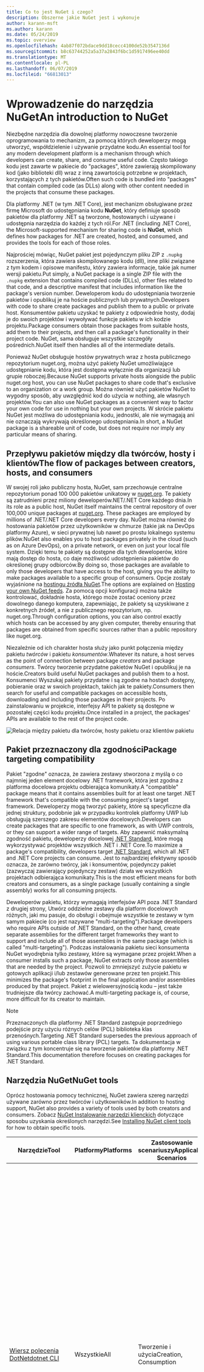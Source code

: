 ```yaml
---
title: Co to jest NuGet i czego?
description: Obszerne jakie NuGet jest i wykonuje
author: karann-msft
ms.author: karann
ms.date: 05/24/2019
ms.topic: overview
ms.openlocfilehash: 4ab87f072bdace9dd18cecc4100de52b3547136d
ms.sourcegitcommit: b8c63744252a5a37a2843f6bc1d5917496ee40dd
ms.translationtype: MT
ms.contentlocale: pl-PL
ms.lasthandoff: 06/07/2019
ms.locfileid: "66813013"
---
```

# <a name="an-introduction-to-nuget"></a><span data-ttu-id="5403c-103">Wprowadzenie do narzędzia NuGet</span><span class="sxs-lookup"><span data-stu-id="5403c-103">An introduction to NuGet</span></span>

<span data-ttu-id="5403c-104">Niezbędne narzędzia dla dowolnej platformy nowoczesne tworzenie oprogramowania to mechanizm, za pomocą których deweloperzy mogą utworzyć, współdzielenie i używanie przydatne kodu.</span><span class="sxs-lookup"><span data-stu-id="5403c-104">An essential tool for any modern development platform is a mechanism through which developers can create, share, and consume useful code.</span></span> <span data-ttu-id="5403c-105">Często takiego kodu jest zawarte w pakiecie do "packages", które zawierają skompilowany kod (jako biblioteki dll) wraz z inną zawartością potrzebne w projektach, korzystających z tych pakietów.</span><span class="sxs-lookup"><span data-stu-id="5403c-105">Often such code is bundled into "packages" that contain compiled code (as DLLs) along with other content needed in the projects that consume these packages.</span></span>

<span data-ttu-id="5403c-106">Dla platformy .NET (w tym .NET Core), jest mechanizm obsługiwane przez firmę Microsoft do udostępniania kodu **NuGet**, który definiuje sposób pakietów dla platformy .NET są tworzone, hostowanych i używane i udostępnia narzędzia do każdej z tych ról.</span><span class="sxs-lookup"><span data-stu-id="5403c-106">For .NET (including .NET Core), the Microsoft-supported mechanism for sharing code is **NuGet**, which defines how packages for .NET are created, hosted, and consumed, and provides the tools for each of those roles.</span></span>

<span data-ttu-id="5403c-107">Najprościej mówiąc, NuGet pakiet jest pojedynczym pliku ZIP z `.nupkg` rozszerzenia, która zawiera skompilowanego kodu (dll), inne pliki związane z tym kodem i opisowe manifestu, który zawiera informacje, takie jak numer wersji pakietu.</span><span class="sxs-lookup"><span data-stu-id="5403c-107">Put simply, a NuGet package is a single ZIP file with the `.nupkg` extension that contains compiled code (DLLs), other files related to that code, and a descriptive manifest that includes information like the package's version number.</span></span> <span data-ttu-id="5403c-108">Deweloperom kodu do udostępniania tworzenie pakietów i opublikuj je na hoście publicznych lub prywatnych.</span><span class="sxs-lookup"><span data-stu-id="5403c-108">Developers with code to share create packages and publish them to a public or private host.</span></span> <span data-ttu-id="5403c-109">Konsumentów pakietu uzyskać te pakiety z odpowiednie hosty, dodaj je do swoich projektów i wywoływać funkcje pakietu w ich kodzie projektu.</span><span class="sxs-lookup"><span data-stu-id="5403c-109">Package consumers obtain those packages from suitable hosts, add them to their projects, and then call a package's functionality in their project code.</span></span> <span data-ttu-id="5403c-110">NuGet, sama obsługuje wszystkie szczegóły pośrednich.</span><span class="sxs-lookup"><span data-stu-id="5403c-110">NuGet itself then handles all of the intermediate details.</span></span>

<span data-ttu-id="5403c-111">Ponieważ NuGet obsługuje hostów prywatnych wraz z hosta publicznego repozytorium nuget.org, można użyć pakiety NuGet umożliwiające udostępnianie kodu, która jest dostępna wyłącznie dla organizacji lub grupie roboczej.</span><span class="sxs-lookup"><span data-stu-id="5403c-111">Because NuGet supports private hosts alongside the public nuget.org host, you can use NuGet packages to share code that's exclusive to an organization or a work group.</span></span> <span data-ttu-id="5403c-112">Można również użyć pakietów NuGet to wygodny sposób, aby uwzględnić kod do użycia w nothing, ale własnych projektów.</span><span class="sxs-lookup"><span data-stu-id="5403c-112">You can also use NuGet packages as a convenient way to factor your own code for use in nothing but your own projects.</span></span> <span data-ttu-id="5403c-113">W skrócie pakietu NuGet jest możliwa do udostępniania kodu, jednostki, ale nie wymagają ani nie oznaczają wykrywają określonego udostępniania.</span><span class="sxs-lookup"><span data-stu-id="5403c-113">In short, a NuGet package is a shareable unit of code, but does not require nor imply any particular means of sharing.</span></span>

## <a name="the-flow-of-packages-between-creators-hosts-and-consumers"></a><span data-ttu-id="5403c-114">Przepływu pakietów między dla twórców, hosty i klientów</span><span class="sxs-lookup"><span data-stu-id="5403c-114">The flow of packages between creators, hosts, and consumers</span></span>

<span data-ttu-id="5403c-115">W swojej roli jako publiczny hosta, NuGet, sam przechowuje centralne repozytorium ponad 100 000 pakietów unikatowy w [nuget.org](https://www.nuget.org). Te pakiety są zatrudnieni przez miliony deweloperów.NET/.NET Core każdego dnia.</span><span class="sxs-lookup"><span data-stu-id="5403c-115">In its role as a public host, NuGet itself maintains the central repository of over 100,000 unique packages at [nuget.org](https://www.nuget.org). These packages are employed by millions of .NET/.NET Core developers every day.</span></span> <span data-ttu-id="5403c-116">NuGet można również do hostowania pakietów przez użytkowników w chmurze (takie jak na DevOps platformy Azure), w sieci prywatnej lub nawet po prostu lokalnego systemu plików.</span><span class="sxs-lookup"><span data-stu-id="5403c-116">NuGet also enables you to host packages privately in the cloud (such as on Azure DevOps), on a private network, or even on just your local file system.</span></span> <span data-ttu-id="5403c-117">Dzięki temu te pakiety są dostępne dla tych deweloperów, które mają dostęp do hosta, co daje możliwość udostępnienia pakietów do określonej grupy odbiorców.</span><span class="sxs-lookup"><span data-stu-id="5403c-117">By doing so, those packages are available to only those developers that have access to the host, giving you the ability to make packages available to a specific group of consumers.</span></span> <span data-ttu-id="5403c-118">Opcje zostały wyjaśnione na [hostingu źródła NuGet](hosting-packages/overview.md).</span><span class="sxs-lookup"><span data-stu-id="5403c-118">The options are explained on [Hosting your own NuGet feeds](hosting-packages/overview.md).</span></span> <span data-ttu-id="5403c-119">Za pomocą opcji konfiguracji można także kontrolować, dokładnie hosta, którego może zostać oceniony przez dowolnego danego komputera, zapewniając, że pakiety są uzyskiwane z konkretnych źródeł, a nie z publicznego repozytorium, np. nuget.org.</span><span class="sxs-lookup"><span data-stu-id="5403c-119">Through configuration options, you can also control exactly which hosts can be accessed by any given computer, thereby ensuring that packages are obtained from specific sources rather than a public repository like nuget.org.</span></span>

<span data-ttu-id="5403c-120">Niezależnie od ich charakter hosta służy jako punkt połączenia między pakietu *twórców* i pakietu *konsumentów*.</span><span class="sxs-lookup"><span data-stu-id="5403c-120">Whatever its nature, a host serves as the point of connection between package *creators* and package *consumers*.</span></span> <span data-ttu-id="5403c-121">Twórcy tworzenie przydatne pakietów NuGet i opublikuj je na hoście.</span><span class="sxs-lookup"><span data-stu-id="5403c-121">Creators build useful NuGet packages and publish them to a host.</span></span> <span data-ttu-id="5403c-122">Konsumenci Wyszukaj pakiety przydatne i są zgodne na hostach dostępny, pobieranie oraz w swoich projektach, takich jak te pakiety.</span><span class="sxs-lookup"><span data-stu-id="5403c-122">Consumers then search for useful and compatible packages on accessible hosts, downloading and including those packages in their projects.</span></span> <span data-ttu-id="5403c-123">Po zainstalowaniu w projekcie, interfejsy API te pakiety są dostępne w pozostałej części kodu projektu.</span><span class="sxs-lookup"><span data-stu-id="5403c-123">Once installed in a project, the packages' APIs are available to the rest of the project code.</span></span>

![Relacja między pakietu dla twórców, hosty pakietu oraz klientów pakietu](media/nuget-roles.png)

## <a name="package-targeting-compatibility"></a><span data-ttu-id="5403c-125">Pakiet przeznaczony dla zgodności</span><span class="sxs-lookup"><span data-stu-id="5403c-125">Package targeting compatibility</span></span>

<span data-ttu-id="5403c-126">Pakiet "zgodne" oznacza, że zawiera zestawy stworzona z myślą o co najmniej jeden element docelowy .NET framework, która jest zgodna z platforma docelowa projektu odbierająca komunikaty.</span><span class="sxs-lookup"><span data-stu-id="5403c-126">A "compatible" package means that it contains assemblies built for at least one target .NET framework that's compatible with the consuming project's target framework.</span></span> <span data-ttu-id="5403c-127">Deweloperzy mogą tworzyć pakiety, które są specyficzne dla jednej struktury, podobnie jak w przypadku kontrolek platformy UWP lub obsługują szerszego zakresu elementów docelowych.</span><span class="sxs-lookup"><span data-stu-id="5403c-127">Developers can create packages that are specific to one framework, as with UWP controls, or they can support a wider range of targets.</span></span> <span data-ttu-id="5403c-128">Aby zapewnić maksymalną zgodność pakietu, deweloperzy docelowej [.NET Standard](/dotnet/standard/net-standard), które mogą wykorzystywać projektów wszystkich .NET i .NET Core.</span><span class="sxs-lookup"><span data-stu-id="5403c-128">To maximize a package's compatibility, developers target [.NET Standard](/dotnet/standard/net-standard), which all .NET and .NET Core projects can consume.</span></span> <span data-ttu-id="5403c-129">Jest to najbardziej efektywny sposób oznacza, że zarówno twórcy, jak i konsumentów, pojedynczy pakiet (zazwyczaj zawierający pojedynczy zestaw) działa we wszystkich projektach odbierająca komunikaty.</span><span class="sxs-lookup"><span data-stu-id="5403c-129">This is the most efficient means for both creators and consumers, as a single package (usually containing a single assembly) works for all consuming projects.</span></span>

<span data-ttu-id="5403c-130">Deweloperów pakietu, którzy wymagają interfejsów API poza .NET Standard z drugiej strony, Utwórz oddzielne zestawy dla platform docelowych różnych, jaki mu pasuje, do obsługi i obejmuje wszystkie te zestawy w tym samym pakiecie (co jest nazywane "multi-targeting").</span><span class="sxs-lookup"><span data-stu-id="5403c-130">Package developers who require APIs outside of .NET Standard, on the other hand, create separate assemblies for the different target frameworks they want to support and include all of those assemblies in the same package (which is called "multi-targeting").</span></span> <span data-ttu-id="5403c-131">Podczas instalowania pakietu sieci konsumenta NuGet wyodrębnia tylko zestawy, które są wymagane przez projekt.</span><span class="sxs-lookup"><span data-stu-id="5403c-131">When a consumer installs such a package, NuGet extracts only those assemblies that are needed by the project.</span></span> <span data-ttu-id="5403c-132">Pozwoli to zmniejszyć zużycie pakietu w gotowych aplikacji i/lub zestawów generowane przez ten projekt.</span><span class="sxs-lookup"><span data-stu-id="5403c-132">This minimizes the package's footprint in the final application and/or assemblies produced by that project.</span></span> <span data-ttu-id="5403c-133">Pakiet z wielowersyjnością kodu – jest także trudniejsze dla twórcy zachować.</span><span class="sxs-lookup"><span data-stu-id="5403c-133">A multi-targeting package is, of course, more difficult for its creator to maintain.</span></span>

> [!Note]
> <span data-ttu-id="5403c-134">Przeznaczonych dla platformy .NET Standard zastępuje poprzedniego podejście przy użyciu różnych celów (PCL) biblioteka klas przenośnych.</span><span class="sxs-lookup"><span data-stu-id="5403c-134">Targeting .NET Standard supersedes the previous approach of using various portable class library (PCL) targets.</span></span> <span data-ttu-id="5403c-135">Ta dokumentacja w związku z tym koncentruje się na tworzenie pakietów dla platformy .NET Standard.</span><span class="sxs-lookup"><span data-stu-id="5403c-135">This documentation therefore focuses on creating packages for .NET Standard.</span></span>

## <a name="nuget-tools"></a><span data-ttu-id="5403c-136">Narzędzia NuGet</span><span class="sxs-lookup"><span data-stu-id="5403c-136">NuGet tools</span></span>

<span data-ttu-id="5403c-137">Oprócz hostowania pomocy technicznej, NuGet zawiera szereg narzędzi używane zarówno przez twórców i użytkowników.</span><span class="sxs-lookup"><span data-stu-id="5403c-137">In addition to hosting support, NuGet also provides a variety of tools used by both creators and consumers.</span></span> <span data-ttu-id="5403c-138">Zobacz [NuGet Instalowanie narzędzi klienckich](install-nuget-client-tools.md) dotyczące sposobu uzyskania określonych narzędzi.</span><span class="sxs-lookup"><span data-stu-id="5403c-138">See [Installing NuGet client tools](install-nuget-client-tools.md) for how to obtain specific tools.</span></span>

| <span data-ttu-id="5403c-139">Narzędzie</span><span class="sxs-lookup"><span data-stu-id="5403c-139">Tool</span></span> | <span data-ttu-id="5403c-140">Platformy</span><span class="sxs-lookup"><span data-stu-id="5403c-140">Platforms</span></span> | <span data-ttu-id="5403c-141">Zastosowanie scenariuszy</span><span class="sxs-lookup"><span data-stu-id="5403c-141">Applicable Scenarios</span></span> | <span data-ttu-id="5403c-142">Opis</span><span class="sxs-lookup"><span data-stu-id="5403c-142">Description</span></span> |
| --- | --- | --- | --- |
| [<span data-ttu-id="5403c-143">Wiersz polecenia DotNet</span><span class="sxs-lookup"><span data-stu-id="5403c-143">dotnet CLI</span></span>](tools/dotnet-Commands.md) | <span data-ttu-id="5403c-144">Wszystkie</span><span class="sxs-lookup"><span data-stu-id="5403c-144">All</span></span> | <span data-ttu-id="5403c-145">Tworzenie i użycia</span><span class="sxs-lookup"><span data-stu-id="5403c-145">Creation, Consumption</span></span> | <span data-ttu-id="5403c-146">Narzędzie interfejsu wiersza polecenia dla biblioteki .NET Core i .NET Standard, a dla zestawu SDK stylu projektów środowiska .NET Framework (zobacz [atrybutu zestawu SDK](/dotnet/core/tools/csproj#additions)).</span><span class="sxs-lookup"><span data-stu-id="5403c-146">CLI tool for .NET Core and .NET Standard libraries, and for SDK-style projects that target .NET Framework (see [SDK attribute](/dotnet/core/tools/csproj#additions)).</span></span> <span data-ttu-id="5403c-147">Udostępnia pewne interfejs wiersza polecenia NuGet możliwości bezpośrednio w ramach łańcucha narzędzi .NET Core.</span><span class="sxs-lookup"><span data-stu-id="5403c-147">Provides certain NuGet CLI capabilities directly within the .NET Core tool chain.</span></span> <span data-ttu-id="5403c-148">Podobnie jak w przypadku interfejsu wiersza polecenia NuGet, wiersz polecenia dotnet nie wchodzi w interakcję z projektów programu Visual Studio.</span><span class="sxs-lookup"><span data-stu-id="5403c-148">As with the NuGet CLI, the dotnet CLI does not interact with Visual Studio projects.</span></span> |
| [<span data-ttu-id="5403c-149">Interfejs wiersza polecenia nuget.exe</span><span class="sxs-lookup"><span data-stu-id="5403c-149">nuget.exe CLI</span></span>](tools/nuget-exe-cli-reference.md) | <span data-ttu-id="5403c-150">Wszystkie</span><span class="sxs-lookup"><span data-stu-id="5403c-150">All</span></span> | <span data-ttu-id="5403c-151">Tworzenie i użycia</span><span class="sxs-lookup"><span data-stu-id="5403c-151">Creation, Consumption</span></span> | <span data-ttu-id="5403c-152">Narzędzie interfejsu wiersza polecenia do bibliotek .NET Framework i projektów innych stylu zestawu SDK, przeznaczonych dla biblioteki .NET Standard.</span><span class="sxs-lookup"><span data-stu-id="5403c-152">CLI tool for .NET Framework libraries and non-SDK-style projects that target .NET Standard libraries.</span></span> <span data-ttu-id="5403c-153">Zawiera wszystkie funkcje NuGet, z niektórymi poleceniami zastosowanie konkretnie do pakietu dla twórców, niektóre mające zastosowanie tylko do konsumentów, i inne osoby mające zastosowanie do obu.</span><span class="sxs-lookup"><span data-stu-id="5403c-153">Provides all NuGet capabilities, with some commands applying specifically to package creators, some applying only to consumers, and others applying to both.</span></span> <span data-ttu-id="5403c-154">Na przykład pakiet użycia dla twórców `nuget pack` polecenie, aby utworzyć pakiet z różnych zestawów i powiązane pliki, użyj konsumentów pakietu `nuget install` do uwzględnienia pakiety w folderze projektu i wszyscy używa `nuget config` konfiguracji NuGet zmienne.</span><span class="sxs-lookup"><span data-stu-id="5403c-154">For example, package creators use the `nuget pack` command to create a package from various assemblies and related files, package consumers use `nuget install` to include packages in a project folder, and everyone uses `nuget config` to set NuGet configuration variables.</span></span> <span data-ttu-id="5403c-155">Jako narzędzie niezależne od platformy interfejs wiersza polecenia NuGet nie wchodzi w interakcję z projektów programu Visual Studio.</span><span class="sxs-lookup"><span data-stu-id="5403c-155">As a platform-agnostic tool, the NuGet CLI does not interact with Visual Studio projects.</span></span> |
| [<span data-ttu-id="5403c-156">Konsola menedżera pakietów</span><span class="sxs-lookup"><span data-stu-id="5403c-156">Package Manager Console</span></span>](tools/package-manager-console.md) | <span data-ttu-id="5403c-157">Visual Studio Windows</span><span class="sxs-lookup"><span data-stu-id="5403c-157">Visual Studio on Windows</span></span> | <span data-ttu-id="5403c-158">Zużycie</span><span class="sxs-lookup"><span data-stu-id="5403c-158">Consumption</span></span> | <span data-ttu-id="5403c-159">Udostępnia [poleceń programu PowerShell](tools/Powershell-Reference.md) dotyczące instalowania i zarządzania pakietami w projektach programu Visual Studio.</span><span class="sxs-lookup"><span data-stu-id="5403c-159">Provides [PowerShell commands](tools/Powershell-Reference.md) for installing and managing packages in Visual Studio projects.</span></span> |
| [<span data-ttu-id="5403c-160">Interfejs użytkownika menedżera pakietów</span><span class="sxs-lookup"><span data-stu-id="5403c-160">Package Manager UI</span></span>](tools/package-manager-ui.md) | <span data-ttu-id="5403c-161">Visual Studio Windows</span><span class="sxs-lookup"><span data-stu-id="5403c-161">Visual Studio on Windows</span></span> | <span data-ttu-id="5403c-162">Zużycie</span><span class="sxs-lookup"><span data-stu-id="5403c-162">Consumption</span></span> | <span data-ttu-id="5403c-163">Zapewnia łatwy w użyciu interfejsu użytkownika dotyczące instalowania i zarządzania pakietami w projektach programu Visual Studio.</span><span class="sxs-lookup"><span data-stu-id="5403c-163">Provides an easy-to-use UI for installing and managing packages in Visual Studio projects.</span></span> |
| [<span data-ttu-id="5403c-164">Zarządzanie NuGet interfejsu użytkownika</span><span class="sxs-lookup"><span data-stu-id="5403c-164">Manage NuGet UI</span></span>](/visualstudio/mac/nuget-walkthrough) | <span data-ttu-id="5403c-165">Visual Studio for Mac</span><span class="sxs-lookup"><span data-stu-id="5403c-165">Visual Studio for Mac</span></span> | <span data-ttu-id="5403c-166">Zużycie</span><span class="sxs-lookup"><span data-stu-id="5403c-166">Consumption</span></span> | <span data-ttu-id="5403c-167">Zapewniają łatwy w użyciu interfejsu użytkownika dotyczące instalowania i zarządzania pakietami w programie Visual Studio dla komputerów Mac projektów.</span><span class="sxs-lookup"><span data-stu-id="5403c-167">Provide an easy-to-use UI for installing and managing packages in Visual Studio for Mac projects.</span></span> |
| [<span data-ttu-id="5403c-168">MSBuild</span><span class="sxs-lookup"><span data-stu-id="5403c-168">MSBuild</span></span>](reference/msbuild-targets.md) | <span data-ttu-id="5403c-169">Windows</span><span class="sxs-lookup"><span data-stu-id="5403c-169">Windows</span></span> | <span data-ttu-id="5403c-170">Tworzenie i użycia</span><span class="sxs-lookup"><span data-stu-id="5403c-170">Creation, Consumption</span></span> | <span data-ttu-id="5403c-171">Umożliwia tworzenie pakietów i przywrócenia pakietów, używany w projekcie bezpośrednio za pomocą łańcucha narzędzi programu MSBuild.</span><span class="sxs-lookup"><span data-stu-id="5403c-171">Provides the ability to create packages and restore packages used in a project directly through the MSBuild tool chain.</span></span> |

<span data-ttu-id="5403c-172">Jak widać, narzędzia NuGet, z którymi pracujesz znacznie zależeć od tego, czy tworzysz, wykorzystywanie czy Publikowanie pakietów i platformy, na którym pracujesz.</span><span class="sxs-lookup"><span data-stu-id="5403c-172">As you can see, the NuGet tools you work with depend greatly on whether you're creating, consuming, or publishing packages, and the platform on which you're working.</span></span> <span data-ttu-id="5403c-173">Pakiet dla twórców zazwyczaj są to również konsumentów, ponieważ są one oparte na funkcji, znajdującą się w innych pakietach NuGet.</span><span class="sxs-lookup"><span data-stu-id="5403c-173">Package creators are typically also consumers, as they build on top of functionality that exists in other NuGet packages.</span></span> <span data-ttu-id="5403c-174">I pakiety, oczywiście, mogą z kolei zależeć od nadal.</span><span class="sxs-lookup"><span data-stu-id="5403c-174">And those packages, of course, may in turn depend on still others.</span></span>

<span data-ttu-id="5403c-175">Aby uzyskać więcej informacji, rozpoczynać się [przepływ pracy tworzenia pakietu](create-packages/Overview-and-Workflow.md) i [przepływ pracy zużyciu pakietu](consume-packages/Overview-and-Workflow.md) artykułów.</span><span class="sxs-lookup"><span data-stu-id="5403c-175">For more information, start with the [Package creation workflow](create-packages/Overview-and-Workflow.md) and [Package consumption workflow](consume-packages/Overview-and-Workflow.md) articles.</span></span>

## <a name="managing-dependencies"></a><span data-ttu-id="5403c-176">Zarządzanie zależnościami</span><span class="sxs-lookup"><span data-stu-id="5403c-176">Managing dependencies</span></span>

<span data-ttu-id="5403c-177">Umożliwia łatwe tworzenie we współpracy z innymi jest jednym z najbardziej zaawansowanych funkcji systemu zarządzania pakietami.</span><span class="sxs-lookup"><span data-stu-id="5403c-177">The ability to easily build on the work of others is one of most powerful features of a package management system.</span></span> <span data-ttu-id="5403c-178">W związku z tym większość co to jest NuGet zarządza tym drzewo zależności lub "wykresu" w imieniu projektu.</span><span class="sxs-lookup"><span data-stu-id="5403c-178">Accordingly, much of what NuGet does is managing that dependency tree or "graph" on behalf of a project.</span></span> <span data-ttu-id="5403c-179">Był wyświetlany, możesz muszą dotyczyć jedynie samodzielnie za pomocą tych pakietów, których używasz bezpośrednio w projekcie.</span><span class="sxs-lookup"><span data-stu-id="5403c-179">Simply said, you need only concern yourself with those packages that you're directly using in a project.</span></span> <span data-ttu-id="5403c-180">Jeśli wykorzystasz żadnych pakietów, tych samych innych pakietów, (które mogą z kolei korzystać nadal inne osoby), NuGet zajmuje się tych zależności niskiego poziomu.</span><span class="sxs-lookup"><span data-stu-id="5403c-180">If any of those packages themselves consume other packages (which can, in turn, consume still others), NuGet takes care of all those down-level dependencies.</span></span>

<span data-ttu-id="5403c-181">Na poniższej ilustracji przedstawiono projekt, który jest zależny od pięciu pakietów, które z kolei zależeć od wielu innych.</span><span class="sxs-lookup"><span data-stu-id="5403c-181">The following image shows a project that depends on five packages, which in turn depend on a number of others.</span></span>

![Przykładowy Graf zależności NuGet dla projektu platformy .NET](media/dependency-graph.png)

<span data-ttu-id="5403c-183">Należy zauważyć, że niektóre pakiety pojawić się wiele razy w wykresie zależności.</span><span class="sxs-lookup"><span data-stu-id="5403c-183">Notice that some packages appear multiple times in the dependency graph.</span></span> <span data-ttu-id="5403c-184">Na przykład istnieją trzy różne osoby korzystające z pakietu B, a każdy odbiorca może również określić inną wersję tego pakietu (niewyświetlany).</span><span class="sxs-lookup"><span data-stu-id="5403c-184">For example, there are three different consumers of package B, and each consumer might also specify a different version for that package (not shown).</span></span> <span data-ttu-id="5403c-185">To jest wystąpieniem typowe, szczególnie w przypadku powszechnie używane pakiety.</span><span class="sxs-lookup"><span data-stu-id="5403c-185">This is a common occurrence, especially for widely-used packages.</span></span> <span data-ttu-id="5403c-186">NuGet szczęście wykonuje trudną pracę w dokładnie którą wersję pakietu B spełnia wszyscy odbiorcy.</span><span class="sxs-lookup"><span data-stu-id="5403c-186">NuGet fortunately does all the hard work to determine exactly which version of package B satisfies all consumers.</span></span> <span data-ttu-id="5403c-187">NuGet następnie działa tak samo dla wszystkich innych pakietów, niezależnie od tego, jak głęboką wykres zależności.</span><span class="sxs-lookup"><span data-stu-id="5403c-187">NuGet then does the same for all other packages, no matter how deep the dependency graph.</span></span>

<span data-ttu-id="5403c-188">Aby uzyskać szczegółowe informacje na temat jak NuGet wykonuje tę usługę, zobacz [rozpoznawania zależności](consume-packages/dependency-resolution.md).</span><span class="sxs-lookup"><span data-stu-id="5403c-188">For more details on how NuGet performs this service, see [Dependency resolution](consume-packages/dependency-resolution.md).</span></span>

## <a name="tracking-references-and-restoring-packages"></a><span data-ttu-id="5403c-189">Śledzenie odwołań i przywracanie pakietów</span><span class="sxs-lookup"><span data-stu-id="5403c-189">Tracking references and restoring packages</span></span>

<span data-ttu-id="5403c-190">Ponieważ projekty można łatwo przenosić między komputerami deweloperów, poziomie repozytoriów kontroli źródła, serwery kompilacji i itp., wysoce niepraktycznie jest zapewnienie binarne zestawy pakietów NuGet bezpośrednio powiązany z projektem.</span><span class="sxs-lookup"><span data-stu-id="5403c-190">Because projects can easily move between developer computers, source control repositories, build servers, and so forth, it's highly impractical to keep the binary assemblies of NuGet packages directly bound to a project.</span></span> <span data-ttu-id="5403c-191">Ten sposób będzie każdej kopii projektu niepotrzebnie przeglądarek (i tym samym utratę miejsca w poziomie repozytoriów kontroli źródła).</span><span class="sxs-lookup"><span data-stu-id="5403c-191">Doing so would make each copy of the project unnecessarily bloated (and thereby waste space in source control repositories).</span></span> <span data-ttu-id="5403c-192">On również zwiększyłoby bardzo trudne zaktualizować pliki binarne pakietu do nowszych wersji, ponieważ miałoby aktualizacje mają być stosowane we wszystkich kopii projektu.</span><span class="sxs-lookup"><span data-stu-id="5403c-192">It would also make it very difficult to update package binaries to newer versions as updates would have to be applied across all copies of the project.</span></span>

<span data-ttu-id="5403c-193">NuGet przechowuje zamiast tego prostego listą odwołań do pakietów, od których zależy od projektu, łącznie z zależności najwyższego poziomu i niskiego poziomu.</span><span class="sxs-lookup"><span data-stu-id="5403c-193">NuGet instead maintains a simple reference list of the packages upon which a project depends, including both top-level and down-level dependencies.</span></span> <span data-ttu-id="5403c-194">Oznacza to, że zawsze, gdy zainstalujesz pakiet z niektórych hosta do projektu NuGet rejestruje identyfikator pakietu i numeru wersji na liście odwołania.</span><span class="sxs-lookup"><span data-stu-id="5403c-194">That is, whenever you install a package from some host into a project, NuGet records the package identifier and version number in the reference list.</span></span> <span data-ttu-id="5403c-195">(Odinstalowywanie pakietu, oczywiście, usuwa ją z listy.) NuGet następnie udostępnia środki do przywrócenia wszystkich przywoływanych pakietów na żądanie, zgodnie z opisem na [Przywracanie pakietu](consume-packages/package-restore.md).</span><span class="sxs-lookup"><span data-stu-id="5403c-195">(Uninstalling a package, of course, removes it from the list.) NuGet then provides a means to restore all referenced packages upon request, as described on [Package restore](consume-packages/package-restore.md).</span></span>

![Lista odwołań NuGet jest tworzona w instalacji pakietu aktualizacji i może służyć do przywrócenia pakietów w innym miejscu](media/nuget-restore.png)

<span data-ttu-id="5403c-197">Za pomocą tylko listę odwołań NuGet ponownie zainstalować&mdash;oznacza to, *przywrócić*&mdash;wszystkie te pakiety z publiczne i prywatne hostów dowolnym później.</span><span class="sxs-lookup"><span data-stu-id="5403c-197">With only the reference list, NuGet can then reinstall&mdash;that is, *restore*&mdash;all of those packages from public and/or private hosts at any later time.</span></span> <span data-ttu-id="5403c-198">Jeśli zobowiążą się projekt do kontroli źródła lub udostępnianie w inny sposób, obejmują tylko listę odwołań i Wyklucz wszystkie pliki binarne pakietu (zobacz [pakiety i kontrola źródła](consume-packages/packages-and-source-control.md).)</span><span class="sxs-lookup"><span data-stu-id="5403c-198">When committing a project to source control, or sharing it in some other way, you include only the reference list and exclude any package binaries (see [Packages and source control](consume-packages/packages-and-source-control.md).)</span></span>

<span data-ttu-id="5403c-199">Komputer, który otrzyma projektu, takich jak serwer kompilacji, uzyskując kopię projektu jako część systemu automatycznego wdrażania, po prostu pyta, czy rozszerzenie NuGet, aby przywrócić zależności zawsze wtedy, gdy zajdzie taka potrzeba.</span><span class="sxs-lookup"><span data-stu-id="5403c-199">The computer that receives a project, such as a build server obtaining a copy of the project as part of an automated deployment system, simply asks NuGet to restore dependencies whenever they're needed.</span></span> <span data-ttu-id="5403c-200">Tworzenie systemów, takich jak DevOps platformy Azure zawierają opis etapów "Przywracanie pakietów NuGet", w tym celu dokładne.</span><span class="sxs-lookup"><span data-stu-id="5403c-200">Build systems like Azure DevOps provide "NuGet restore" steps for this exact purpose.</span></span> <span data-ttu-id="5403c-201">Podobnie, gdy deweloperzy uzyskać kopię projektu (tak jak podczas klonowania repozytorium), wywołują polecenia podobnego `nuget restore` (interfejs wiersza polecenia NuGet), `dotnet restore` (wiersz polecenia dotnet), lub `Install-Package` (Konsola Menedżera pakietów), aby uzyskać niezbędne pakiety.</span><span class="sxs-lookup"><span data-stu-id="5403c-201">Similarly, when developers obtain a copy of a project (as when cloning a repository), they can invoke command like `nuget restore` (NuGet CLI), `dotnet restore` (dotnet CLI), or `Install-Package` (Package Manager Console) to obtain all the necessary packages.</span></span> <span data-ttu-id="5403c-202">Podczas kompilowania projektu ze swojej strony w programie Visual Studio automatycznie przywraca pakietów (pod warunkiem, że automatycznego przywracania jest włączona, zgodnie z opisem na [Przywracanie pakietu](consume-packages/package-restore.md)).</span><span class="sxs-lookup"><span data-stu-id="5403c-202">Visual Studio, for its part, automatically restores packages when building a project (provided that automatic restore is enabled, as described on [Package restore](consume-packages/package-restore.md)).</span></span>

<span data-ttu-id="5403c-203">Wyraźnie widać następnie podstawową rolą NuGet, których dotyczy to deweloperom utrzymuje tę listę odwołań w imieniu projektu i umożliwianie efektywnie przywracania (i zaktualizować) te pakiety do którego istnieje odwołanie.</span><span class="sxs-lookup"><span data-stu-id="5403c-203">Clearly, then, NuGet's primary role where developers are concerned is maintaining that reference list on behalf of your project and providing the means to efficiently restore (and update) those referenced packages.</span></span> <span data-ttu-id="5403c-204">Ta lista jest przechowywana w jednej z dwóch *pakietu zarządzania formaty*, zgodnie z ich wywołania:</span><span class="sxs-lookup"><span data-stu-id="5403c-204">This list is maintained in one of two *package management formats*, as they're called:</span></span>

- <span data-ttu-id="5403c-205">[PackageReference](consume-packages/package-references-in-project-files.md) (lub "odwołania do w plikach projektu pakietu") | *(NuGet 4.0 +)* utrzymuje listę zależności najwyższego poziomu projektu, bezpośrednio w pliku projektu, więc ten sam plik jest potrzebny.</span><span class="sxs-lookup"><span data-stu-id="5403c-205">[PackageReference](consume-packages/package-references-in-project-files.md) (or "package references in project files") | *(NuGet 4.0+)* Maintains a list of a project's top-level dependencies directly within the project file, so no separate file is needed.</span></span> <span data-ttu-id="5403c-206">Skojarzony plik `obj/project.assets.json`, jest generowana dynamicznie zarządzać ogólną wykres zależności pakietów, do których projekt używa wraz ze wszystkimi zależnościami niskiego poziomu.</span><span class="sxs-lookup"><span data-stu-id="5403c-206">An associated file, `obj/project.assets.json`, is dynamically generated to manage the overall dependency graph of the packages that a project uses along with all down-level dependencies.</span></span> <span data-ttu-id="5403c-207">PackageReference jest zawsze używana w projektach .NET Core.</span><span class="sxs-lookup"><span data-stu-id="5403c-207">PackageReference is always used by .NET Core projects.</span></span>

- <span data-ttu-id="5403c-208">[`packages.config`](reference/packages-config.md): *(NuGet 1.0 +)*  Pliku XML, który zawiera płaską listę wszystkich zależności w projekcie, w tym zależności innych zainstalowanych pakietów.</span><span class="sxs-lookup"><span data-stu-id="5403c-208">[`packages.config`](reference/packages-config.md): *(NuGet 1.0+)* An XML file that maintains a flat list of all dependencies in the project, including the dependencies of other installed packages.</span></span> <span data-ttu-id="5403c-209">Zainstalowane lub przywróconej pakiety są przechowywane w `packages` folderu.</span><span class="sxs-lookup"><span data-stu-id="5403c-209">Installed or restored packages are stored in a `packages` folder.</span></span>

<span data-ttu-id="5403c-210">Format pakietu zarządzania są stosowane w żadnym konkretnym projektem zależy od tego, typ projektu i dostępnej wersji NuGet (i/lub programu Visual Studio).</span><span class="sxs-lookup"><span data-stu-id="5403c-210">Which package management format is employed in any given project depends on the project type, and the available version of NuGet (and/or Visual Studio).</span></span> <span data-ttu-id="5403c-211">Aby sprawdzić, jakiego formatu jest używany, po prostu wyszukaj `packages.config` w katalogu głównym projektu po zainstalowaniu pierwszego pakietu.</span><span class="sxs-lookup"><span data-stu-id="5403c-211">To check what format is being used, simply look for `packages.config` in the project root after installing your first package.</span></span> <span data-ttu-id="5403c-212">Jeśli nie masz tego pliku, poszukaj w pliku projektu bezpośrednio do \<PackageReference\> elementu.</span><span class="sxs-lookup"><span data-stu-id="5403c-212">If you don't have that file, look in the project file directly for a \<PackageReference\> element.</span></span>

<span data-ttu-id="5403c-213">Jeśli masz do wyboru, zaleca się przy użyciu funkcji PackageReference.</span><span class="sxs-lookup"><span data-stu-id="5403c-213">When you have a choice, we recommend using PackageReference.</span></span> <span data-ttu-id="5403c-214">`packages.config` jest utrzymywana ze względu na starsze celów i nie podlega już aktywnie.</span><span class="sxs-lookup"><span data-stu-id="5403c-214">`packages.config` is maintained for legacy purposes and is no longer under active development.</span></span>

> [!Tip]
> <span data-ttu-id="5403c-215">Różne `nuget.exe` polecenia interfejsu wiersza polecenia, takie jak `nuget install`, nie należy automatycznie dodawać pakietu do listy odwołania.</span><span class="sxs-lookup"><span data-stu-id="5403c-215">Various `nuget.exe` CLI commands, like `nuget install`, do not automatically add the package to the reference list.</span></span> <span data-ttu-id="5403c-216">Lista jest aktualizowana podczas instalowania pakietu przy użyciu Menedżera pakietów Visual Studio (interfejsu użytkownika lub konsolę) i za pomocą `dotnet.exe` interfejsu wiersza polecenia.</span><span class="sxs-lookup"><span data-stu-id="5403c-216">The list is updated when installing a package with the Visual Studio Package Manager (UI or Console), and with `dotnet.exe` CLI.</span></span>

## <a name="what-else-does-nuget-do"></a><span data-ttu-id="5403c-217">Do czego służy else NuGet?</span><span class="sxs-lookup"><span data-stu-id="5403c-217">What else does NuGet do?</span></span>

<span data-ttu-id="5403c-218">Do tej pory wyjaśniono następujące właściwości pakietu nuget:</span><span class="sxs-lookup"><span data-stu-id="5403c-218">So far you've learned the following characteristics of NuGet:</span></span>

- <span data-ttu-id="5403c-219">NuGet zapewnia repozytorium nuget.org centralnej, korzystając z pomocy technicznej do hostowania prywatnych.</span><span class="sxs-lookup"><span data-stu-id="5403c-219">NuGet provides the central nuget.org repository with support for private hosting.</span></span>
- <span data-ttu-id="5403c-220">NuGet oferuje deweloperom narzędzia potrzebne do tworzenia, publikowania i używania pakietów.</span><span class="sxs-lookup"><span data-stu-id="5403c-220">NuGet provides the tools developers need for creating, publishing, and consuming packages.</span></span>
- <span data-ttu-id="5403c-221">Co najważniejsze NuGet przechowuje listą odwołań do pakietów używanych w projekcie i zdolność do przywracania i aktualizacji tych pakietów z tej listy.</span><span class="sxs-lookup"><span data-stu-id="5403c-221">Most importantly, NuGet maintains a reference list of packages used in a project and the ability to restore and update those packages from that list.</span></span>

<span data-ttu-id="5403c-222">Aby wprowadzić te procesy pracować wydajnie, NuGet wykonuje niektóre optymalizacje w tle.</span><span class="sxs-lookup"><span data-stu-id="5403c-222">To make these processes work efficiently, NuGet does some behind-the-scenes optimizations.</span></span> <span data-ttu-id="5403c-223">W szczególności NuGet zarządza pamięcią podręczną pakietu oraz folder globalnymi pakietami instalacji skrótów i jego ponowna instalacja.</span><span class="sxs-lookup"><span data-stu-id="5403c-223">Most notably, NuGet manages a package cache and a global packages folder to shortcut installation and reinstallation.</span></span> <span data-ttu-id="5403c-224">Pamięć podręczna unika się pobieranie pakietu, która jest już zainstalowana na komputerze.</span><span class="sxs-lookup"><span data-stu-id="5403c-224">The cache avoids downloading a package that's already been installed on the machine.</span></span> <span data-ttu-id="5403c-225">Folder globalnymi pakietami umożliwia wielu projektów udostępnić ten sam zainstalowanego pakietu NuGet całkowitego rozmiaru na komputerze, zmniejszając w ten sposób.</span><span class="sxs-lookup"><span data-stu-id="5403c-225">The global packages folder allows multiple projects to share the same installed package, thereby reducing NuGet's overall footprint on the computer.</span></span> <span data-ttu-id="5403c-226">Pamięć podręczną i folder globalnymi pakietami są także bardzo pomocne jest często Przywracanie większej liczby pakietów, jak na serwerze kompilacji.</span><span class="sxs-lookup"><span data-stu-id="5403c-226">The cache and global packages folder are also very helpful when you're frequently restoring a larger number of packages, as on a build server.</span></span> <span data-ttu-id="5403c-227">Aby uzyskać szczegółowe informacje na temat tych mechanizmów, zobacz [Zarządzanie globalnymi pakietami i folderami pamięci podręcznej](consume-packages/managing-the-global-packages-and-cache-folders.md).</span><span class="sxs-lookup"><span data-stu-id="5403c-227">For more details on these mechanisms, see [Managing the global packages and cache folders](consume-packages/managing-the-global-packages-and-cache-folders.md).</span></span>

<span data-ttu-id="5403c-228">W ramach pojedynczego projektu NuGet zarządza wykres zależności ogólną ponownie obejmuje rozpoznawanie wiele odwołań do różnych wersji tego samego pakietu.</span><span class="sxs-lookup"><span data-stu-id="5403c-228">Within an individual project, NuGet manages the overall dependency graph, which again includes resolving multiple references to different versions of the same package.</span></span> <span data-ttu-id="5403c-229">Jest to dość często, że projekt ma zależność na co najmniej jeden pakiet, że same mają ten sam zależności.</span><span class="sxs-lookup"><span data-stu-id="5403c-229">It's quite common that a project takes a dependency on one or more packages that themselves have the same dependencies.</span></span> <span data-ttu-id="5403c-230">Niektóre z najbardziej przydatnych pakiety narzędzia w witrynie nuget.org zatrudnionych przez wiele innych pakietów.</span><span class="sxs-lookup"><span data-stu-id="5403c-230">Some of the most useful utility packages on nuget.org are employed by many other packages.</span></span> <span data-ttu-id="5403c-231">Na wykresie całego zależności, można łatwo musisz dziesięć różne odwołania do innej wersji tego samego pakietu.</span><span class="sxs-lookup"><span data-stu-id="5403c-231">In the entire dependency graph, then, you could easily have ten different references to different versions of the same package.</span></span> <span data-ttu-id="5403c-232">Aby uniknąć wprowadzenia wielu wersji tego pakietu w samej aplikacji, NuGet sortuje limit jednej wersji mogą być używane przez wszystkich użytkowników.</span><span class="sxs-lookup"><span data-stu-id="5403c-232">To avoid bringing multiple versions of that package into the application itself, NuGet sorts out which single version can be used by all consumers.</span></span> <span data-ttu-id="5403c-233">(Aby uzyskać więcej informacji, zobacz [rozpoznawania zależności](consume-packages/dependency-resolution.md).)</span><span class="sxs-lookup"><span data-stu-id="5403c-233">(For more information, see [Dependency Resolution](consume-packages/dependency-resolution.md).)</span></span>

<span data-ttu-id="5403c-234">Poza tym, NuGet zachowuje wszystkie specyfikacje, które są związane z strukturze pakietów (łącznie z [lokalizacji](create-packages/creating-localized-packages.md) i [symbole debugowania](create-packages/symbol-packages.md)) i jak są przywoływane (w tym [ zakresów wersji](reference/package-versioning.md#version-ranges-and-wildcards) i [wersje wstępne](create-packages/prerelease-packages.md).) NuGet także udostępnia różne interfejsy API pracować programowo z jego usług i zapewnia obsługę dla deweloperów, którzy szablony projektów i rozszerzenia programu Visual Studio.</span><span class="sxs-lookup"><span data-stu-id="5403c-234">Beyond that, NuGet maintains all the specifications related to how packages are structured (including [localization](create-packages/creating-localized-packages.md) and [debug symbols](create-packages/symbol-packages.md)) and how they are referenced (including [version ranges](reference/package-versioning.md#version-ranges-and-wildcards) and [pre-release versions](create-packages/prerelease-packages.md).) NuGet also provides various APIs to work with its services programmatically, and provides support for developers who write Visual Studio extensions and project templates.</span></span>

<span data-ttu-id="5403c-235">Poświęć chwilę, aby przejrzeć spis treści dla tej dokumentacji, a zobaczysz wszystkie te funkcje reprezentowane, oraz informacje o wersji sięga do początku NuGet.</span><span class="sxs-lookup"><span data-stu-id="5403c-235">Take a moment to browse the table of contents for this documentation, and you see all of these capabilities represented there, along with release notes dating back to NuGet's beginnings.</span></span>

## <a name="comments-contributions-and-issues"></a><span data-ttu-id="5403c-236">Komentarze, wkładu i zagadnienia</span><span class="sxs-lookup"><span data-stu-id="5403c-236">Comments, contributions, and issues</span></span>

<span data-ttu-id="5403c-237">Na koniec znacznie zachęcamy komentarze i wkładu do niniejszej dokumentacji&mdash;po prostu wybierz opcję **opinii** i **Edytuj** poleceń u góry dowolnej strony lub odwiedź [docs repozytorium](https://github.com/NuGet/docs.microsoft.com-nuget/) i [Lista problemów docs](https://github.com/NuGet/docs.microsoft.com-nuget/issues) w witrynie GitHub.</span><span class="sxs-lookup"><span data-stu-id="5403c-237">Finally, we very much welcome comments and contributions to this documentation&mdash;just select the **Feedback** and **Edit** commands on the top of any page, or visit the [docs repository](https://github.com/NuGet/docs.microsoft.com-nuget/) and [docs issue list](https://github.com/NuGet/docs.microsoft.com-nuget/issues) on GitHub.</span></span>

<span data-ttu-id="5403c-238">Zachęcamy także wkład w NuGet, sama za pośrednictwem jego [różnych repozytoriów GitHub](https://github.com/NuGet/Home); Problemy z NuGet można znaleźć na [ https://github.com/NuGet/home/issues ](https://github.com/NuGet/home/issues).</span><span class="sxs-lookup"><span data-stu-id="5403c-238">We also welcome contributions to NuGet itself through its [various GitHub repositories](https://github.com/NuGet/Home); NuGet issues can be found on [https://github.com/NuGet/home/issues](https://github.com/NuGet/home/issues).</span></span>

<span data-ttu-id="5403c-239">Sprawi NuGet!</span><span class="sxs-lookup"><span data-stu-id="5403c-239">Enjoy your NuGet experience!</span></span>
